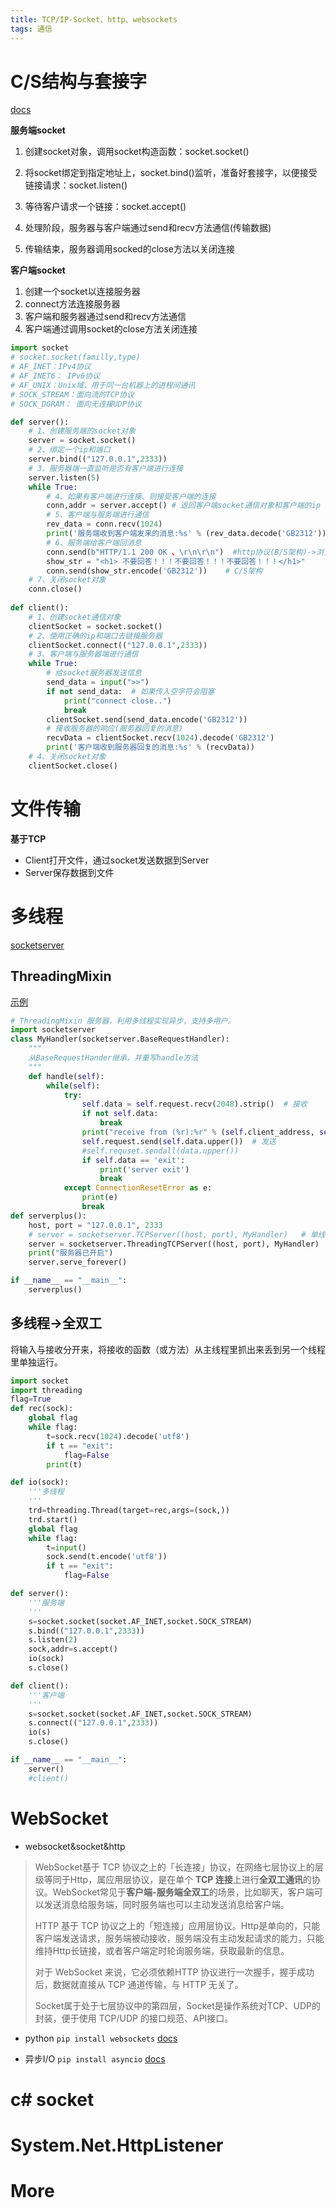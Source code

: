 ```yaml
---
title: TCP/IP-Socket、http、websockets
tags: 通信
---
```


# C/S结构与套接字

[docs](https://docs.python.org/3/library/socketserver.html#module-socketserver)

**服务端socket**

1. 创建socket对象，调用socket构造函数：socket.socket()

2. 将socket绑定到指定地址上，socket.bind()监听，准备好套接字，以便接受链接请求：socket.listen()

3. 等待客户请求一个链接：socket.accept()

4. 处理阶段，服务器与客户端通过send和recv方法通信(传输数据)

5. 传输结束，服务器调用socked的close方法以关闭连接

**客户端socket**

1. 创建一个socket以连接服务器
2. connect方法连接服务器
3. 客户端和服务器通过send和recv方法通信
4. 客户端通过调用socket的close方法关闭连接

```python
import socket
# socket.socket(familly,type)
# AF_INET：IPv4协议
# AF_INET6： IPv6协议
# AF_UNIX：Unix域，用于同一台机器上的进程间通讯
# SOCK_STREAM：面向流的TCP协议
# SOCK_DGRAM： 面向无连接UDP协议

def server():
    # 1、创建服务端的socket对象
    server = socket.socket()
    # 2、绑定一个ip和端口
    server.bind(("127.0.0.1",2333))
    # 3、服务器端一直监听是否有客户端进行连接
    server.listen(5)
    while True:
        # 4、如果有客户端进行连接、则接受客户端的连接
        conn,addr = server.accept() # 返回客户端socket通信对象和客户端的ip
        # 5、客户端与服务端进行通信
        rev_data = conn.recv(1024)
        print('服务端收到客户端发来的消息:%s' % (rev_data.decode('GB2312')))
        # 6、服务端给客户端回消息
        conn.send(b"HTTP/1.1 200 OK 、\r\n\r\n")  #http协议(B/S架构)->浏览器
        show_str = "<h1> 不要回答！！！不要回答！！！不要回答！！！</h1>"
        conn.send(show_str.encode('GB2312'))	# C/S架构
    # 7、关闭socket对象
    conn.close()
          
def client():
    # 1、创建socket通信对象
    clientSocket = socket.socket()
    # 2、使用正确的ip和端口去链接服务器
    clientSocket.connect(("127.0.0.1",2333))
    # 3、客户端与服务器端进行通信
    while True:
        # 给socket服务器发送信息
        send_data = input(">>")
        if not send_data:  # 如果传入空字符会阻塞
            print("connect close..")
            break
        clientSocket.send(send_data.encode('GB2312'))
        # 接收服务器的响应(服务器回复的消息)
        recvData = clientSocket.recv(1024).decode('GB2312')
        print('客户端收到服务器回复的消息:%s' % (recvData))
    # 4、关闭socket对象
    clientSocket.close()
```



# 文件传输

**基于TCP**

- Client打开文件，通过socket发送数据到Server
- Server保存数据到文件



# 多线程

[socketserver](https://docs.python.org/3/library/socketserver.html)

## **ThreadingMixin**

[示例](https://docs.python.org/3/library/socketserver.html#asynchronous-mixins)

```python
# ThreadingMixin 服务器，利用多线程实现异步，支持多用户。
import socketserver
class MyHandler(socketserver.BaseRequestHandler):
    """
    从BaseRequestHander继承，并重写handle方法
    """
    def handle(self):
        while(self):
            try:
                self.data = self.request.recv(2048).strip()  # 接收
                if not self.data:
                    break
                print("receive from (%r):%r" % (self.client_address, self.data))
                self.request.send(self.data.upper())  # 发送
                #self.requset.sendall(data.upper())
                if self.data == 'exit':
                    print('server exit')
                    break
            except ConnectionResetError as e:
                print(e)
                break
def serverplus():
    host, port = "127.0.0.1", 2333
    # server = socketserver.TCPServer((host, port), MyHandler)   # 单线程交互
    server = socketserver.ThreadingTCPServer((host, port), MyHandler)   # 多线程交互
    print("服务器已开启")
    server.serve_forever()

if __name__ == "__main__":
    serverplus()
```

## 多线程->全双工

将输入与接收分开来，将接收的函数（或方法）从主线程里抓出来丢到另一个线程里单独运行。

```python
import socket
import threading
flag=True
def rec(sock):
    global flag
    while flag:
        t=sock.recv(1024).decode('utf8')
        if t == "exit":
            flag=False
        print(t)

def io(sock):
    '''多线程
    '''
    trd=threading.Thread(target=rec,args=(sock,))
    trd.start()
    global flag
    while flag:
        t=input()
        sock.send(t.encode('utf8'))
        if t == "exit":
            flag=False

def server():
    '''服务端
    '''
    s=socket.socket(socket.AF_INET,socket.SOCK_STREAM)
    s.bind(("127.0.0.1",2333))
    s.listen(2)
    sock,addr=s.accept()
    io(sock)
    s.close()

def client():
    '''客户端
    '''
    s=socket.socket(socket.AF_INET,socket.SOCK_STREAM)
    s.connect(("127.0.0.1",2333))
    io(s)
    s.close()

if __name__ == "__main__":
    server()
	#client()
```

# WebSocket

- websocket&socket&http

> WebSocket基于 TCP 协议之上的「长连接」协议，在网络七层协议上的层级等同于Http，属应用层协议，是在单个 **TCP 连接**上进行**全双工通讯**的协议。WebSocket常见于**客户端-服务端全双工**的场景，比如聊天，客户端可以发送消息给服务端，同时服务端也可以主动发送消息给客户端。
>
> HTTP 基于 TCP 协议之上的「短连接」应用层协议。Http是单向的，只能客户端发送请求，服务端被动接收，服务端没有主动发起请求的能力，只能维持Http长链接，或者客户端定时轮询服务端，获取最新的信息。
>
> 对于 WebSocket 来说，它必须依赖HTTP 协议进行一次握手，握手成功后，数据就直接从 TCP 通道传输，与 HTTP 无关了。
>
> Socket属于处于七层协议中的第四层，Socket是操作系统对TCP、UDP的封装，便于使用 TCP/UDP 的接口规范、API接口。

- python `pip install websockets`  [docs](https://websockets.readthedocs.io/en/stable/intro.html)

- 异步I/O ` pip install asyncio ` [docs](https://docs.python.org/zh-cn/3/library/asyncio-task.html)

# c# socket

# System.Net.HttpListener

# More

